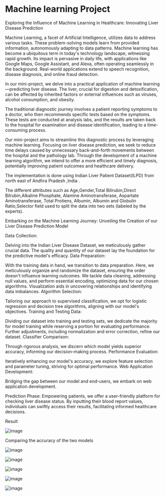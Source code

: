 # Machine learning Project

Exploring the Influence of Machine Learning in Healthcare: Innovating Liver Disease Prediction

Machine Learning, a facet of Artificial Intelligence, utilizes data to address various tasks. These problem-solving models learn from provided information, autonomously adapting to data patterns. Machine learning has become a ubiquitous term in today's technology landscape, witnessing rapid growth. Its impact is pervasive in daily life, with applications like Google Maps, Google Assistant, and Alexa, often operating seamlessly in the background. Real-world applications extend to speech recognition, disease diagnosis, and online fraud detection.

In our mini-project, we delve into a practical application of machine learning—predicting liver disease. The liver, crucial for digestion and detoxification, can be affected by inherited factors or external influences such as viruses, alcohol consumption, and obesity.

The traditional diagnostic journey involves a patient reporting symptoms to a doctor, who then recommends specific tests based on the symptoms. These tests are conducted at analysis labs, and the results are taken back to the hospital for examination and disease identification, leading to a time-consuming process.

Our mini-project aims to streamline this diagnostic process by leveraging machine learning. Focusing on liver disease prediction, we seek to reduce time delays caused by unnecessary back-and-forth movements between the hospital and the pathology lab. Through the development of a machine learning algorithm, we intend to offer a more efficient and timely diagnosis, potentially improving patient outcomes and healthcare delivery.

The implementation is done using Indian Liver Patient Dataset(ILPD) from north east of Andhra Pradesh ,India .

The different attributes such as Age,Gender,Total Bilirubin,Direct Bilrubin,Alkaline Phosphate,  Alamine Aminotransferase, Aspartate Aminotransferase, Total Protiens, Albumin, Albumin and Globulin Ratio,Selector field used to split the data into two sets (labeled by the experts).

Embarking on the Machine Learning Journey: Unveiling the Creation of our Liver Disease Prediction Model

Data Collection:

Delving into the Indian Liver Disease Dataset, we meticulously gather crucial data. The quality and quantity of our dataset lay the foundation for the predictive model's efficacy.
Data Preparation:

With the training data in hand, we transition to data preparation. Here, we meticulously organize and randomize the dataset, ensuring the order doesn't influence learning outcomes. We tackle data cleaning, addressing null values, and perform essential encoding, optimizing data for our chosen algorithms. Visualization aids in uncovering relationships and identifying data imbalances.
Algorithm Selection:

Tailoring our approach to supervised classification, we opt for logistic regression and decision tree algorithms, aligning with our model's objectives.
Training and Testing Data:

Dividing our dataset into training and testing sets, we dedicate the majority for model training while reserving a portion for evaluating performance. Further adjustments, including normalization and error correction, refine our dataset.
Classifier Comparison:

Through rigorous analysis, we discern which model yields superior accuracy, informing our decision-making process.
Performance Evaluation:

Iteratively enhancing our model's accuracy, we explore feature selection and parameter tuning, striving for optimal performance.
Web Application Development:

Bridging the gap between our model and end-users, we embark on web application development. 

Prediction Phase:
Empowering patients, we offer a user-friendly platform for checking liver disease status. By inputting their blood report values, individuals can swiftly access their results, facilitating informed healthcare decisions.

Result

![image](https://user-images.githubusercontent.com/69346963/120816677-9a41a580-c56e-11eb-846e-64729a0ae431.png)

Comparing the accuracy of the two models

![image](https://user-images.githubusercontent.com/69346963/120823714-530ae300-c575-11eb-93b5-a7005e88ab79.png)

![image](https://user-images.githubusercontent.com/69346963/120825400-fb6d7700-c576-11eb-883b-0b955c7004bc.png)

![image](https://user-images.githubusercontent.com/69346963/120825518-193adc00-c577-11eb-81e1-b1b69f60ba99.png)



![image](https://user-images.githubusercontent.com/69346963/120823778-6a49d080-c575-11eb-9bad-900bdef9b5ab.png)

![image](https://user-images.githubusercontent.com/69346963/120823844-7a61b000-c575-11eb-9b38-bbfe86342b46.png)

